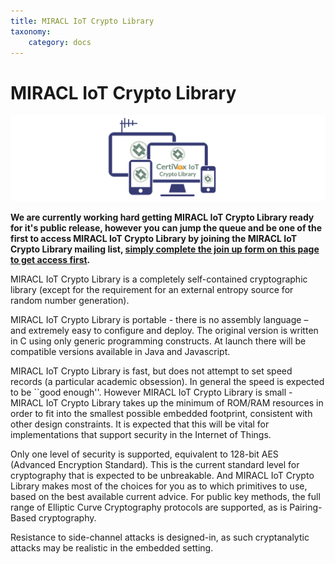 ```yaml
---
title: MIRACL IoT Crypto Library
taxonomy:
    category: docs
---
```


MIRACL IoT Crypto Library
=========================

![CLINT](/images/CLINT-landing.jpg)

**We are currently working hard getting MIRACL IoT Crypto Library ready for it's public release, however you can jump the queue and be one of the first to access MIRACL IoT Crypto Library by joining the MIRACL IoT Crypto Library mailing list, [simply complete the join up form on this page to get access first](http://www.MIRACL.com/clint).**

MIRACL IoT Crypto Library is a completely self-contained cryptographic library (except for the requirement for an external entropy source for random number generation).

MIRACL IoT Crypto Library is portable - there is no assembly language – and extremely easy to configure and deploy. The original version is written in C using only generic programming constructs. At launch there will be compatible versions available in Java and Javascript.

MIRACL IoT Crypto Library is fast, but does not attempt to set speed records (a particular academic obsession). In general the speed is expected to be \`\`good enough''. However MIRACL IoT Crypto Library is small - <span class="s1">MIRACL IoT Crypto Library</span> takes up the minimum of ROM/RAM resources in order to fit into the smallest possible embedded footprint, consistent with other design constraints. It is expected that this will be vital for implementations that support security in the Internet of Things.

Only one level of security is supported, equivalent to 128-bit AES (Advanced Encryption Standard). This is the current standard level for cryptography that is expected to be unbreakable. And MIRACL IoT Crypto Library makes most of the choices for you as to which primitives to use, based on the best available current advice. For public key methods, the full range of Elliptic Curve Cryptography protocols are supported, as is Pairing-Based cryptography.

Resistance to side-channel attacks is designed-in, as such cryptanalytic attacks may be realistic in the embedded setting.
